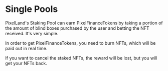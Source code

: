 # Single Pools

PixelLand's Staking Pool can earn PixelFinanceTokens by taking a portion of the amount of blind boxes purchased by the user and betting the NFT received. It's very simple.

In order to get PixelFinanceTokens, you need to burn NFTs, which will be paid out in real time.

If you want to cancel the staked NFTs, the reward will be lost, but you will get your NFTs back.
